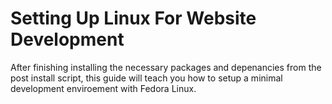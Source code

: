 # Setting Up Linux For Website Development 

After finishing installing the necessary packages and depenancies from the post install script, this guide will teach you how to setup a minimal development enviroement with Fedora Linux.
